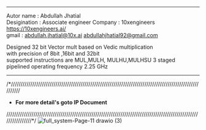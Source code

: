*******************************************************************************

  Autor name    : Abdullah Jhatial   
  Desigination  : Associate engineer
  Company       : 10xengineers     https://10xengineers.ai/                                                   
  gmail         : abdullah.jhatial@10x.ai   abdullahjhatial92@gmail.com                                               
   
  Designed 32 bit Vector mult based on  Vedic multiplication   
  with precision of 8bit ,16bit and 32bit   
  supported instructions are MUL,MULH, MULHU,MULHSU
  3 staged pipelined 
  operating frequency 2.25 GHz
    
**************************************************************************************


/*////////////////////////////////////////////////////////////////////////////////////////////////////////

- **For more detail's goto IP Document**

////////////////////////////////////////////////////////////////////////////////////////////////////////////////*/
![full_system-Page-11 drawio (3)](https://github.com/user-attachments/assets/2b032dba-a717-4d85-92fc-8acc71fe688b)
